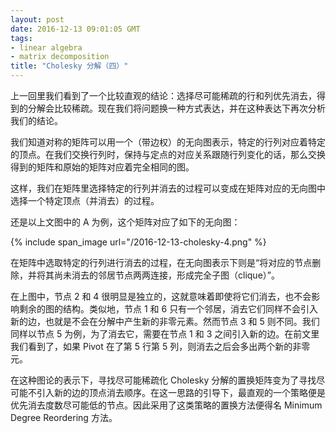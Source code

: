 ```yaml
---
layout: post
date: 2016-12-13 09:01:05 GMT
tags:
- linear algebra
- matrix decomposition
title: "Cholesky 分解（四）"
---
```


上一回里我们看到了一个比较直观的结论：选择尽可能稀疏的行和列优先消去，得到的分解会比较稀疏。现在我们将问题换一种方式表达，并在这种表达下再次分析我们的结论。

我们知道对称的矩阵可以用一个（带边权）的无向图表示，特定的行列对应着特定的顶点。在我们交换行列时，保持与定点的对应关系跟随行列变化的话，那么交换得到的矩阵和原始的矩阵对应着完全相同的图。

这样，我们在矩阵里选择特定的行列并消去的过程可以变成在矩阵对应的无向图中选择一个特定顶点（并消去）的过程。

还是以上文图中的 A 为例，这个矩阵对应了如下的无向图：

{% include span_image url="/2016-12-13-cholesky-4.png" %}

在矩阵中选取特定的行列进行消去的过程，在无向图表示下则是“将对应的节点删除，并将其尚未消去的邻居节点两两连接，形成完全子图（clique）”。

在上图中，节点 2 和 4 很明显是独立的，这就意味着即使将它们消去，也不会影响剩余的图的结构。类似地，节点 1 和 6 只有一个邻居，消去它们同样不会引入新的边，也就是不会在分解中产生新的非零元素。然而节点 3 和 5 则不同。我们同样以节点 5 为例，为了消去它，需要在节点 1 和 3 之间引入新的边。在前文里我们看到了，如果 Pivot 在了第 5 行第 5 列，则消去之后会多出两个新的非零元。

在这种图论的表示下，寻找尽可能稀疏化 Cholesky 分解的置换矩阵变为了寻找尽可能不引入新的边的顶点消去顺序。在这一思路的引导下，最直观的一个策略便是优先消去度数尽可能低的节点。因此采用了这类策略的置换方法便得名 Minimum Degree Reordering 方法。
